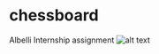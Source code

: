 # chessboard
Albelli Internship assignment
![alt text](https://github.com/sensei98/chessboard/main/chessboard.jpg?raw=true)
